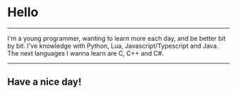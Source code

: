 # Hello
***
I'm a young programmer, wanting to learn more each day, and be better bit by bit. I've knowledge with Python, Lua, Javascript/Typescript and Java.
The next languages I wanna learn are C, C++ and C#.
***
## Have a nice day!
<!---
HeberBarra/HeberBarra is a ✨ special ✨ repository because its `README.md` (this file) appears on your GitHub profile.
You can click the Preview link to take a look at your changes.
--->
